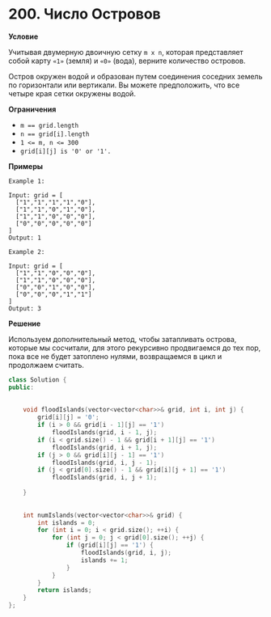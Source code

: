# 200. Число Островов

**Условие**

Учитывая двумерную двоичную сетку `m x n`, которая представляет собой карту `«1»` (земля) и `«0»` (вода), верните количество островов.

Остров окружен водой и образован путем соединения соседних земель по горизонтали или вертикали. Вы можете предположить, что все четыре края сетки окружены водой.

**Ограничения**
- `m == grid.length`
- `n == grid[i].length`
- `1 <= m, n <= 300`
- `grid[i][j] is '0' or '1'.`

**Примеры**
```
Example 1:

Input: grid = [
  ["1","1","1","1","0"],
  ["1","1","0","1","0"],
  ["1","1","0","0","0"],
  ["0","0","0","0","0"]
]
Output: 1

Example 2:

Input: grid = [
  ["1","1","0","0","0"],
  ["1","1","0","0","0"],
  ["0","0","1","0","0"],
  ["0","0","0","1","1"]
]
Output: 3
```


**Решение**

Используем дополнительный метод, чтобы затапливать острова, которые мы сосчитали, для этого рекурсивно продвигаемся до тех пор, пока все не будет затоплено нулями, возвращаемся в цикл и продолжаем считать.


```C++
class Solution {
public:
    
    
    void floodIslands(vector<vector<char>>& grid, int i, int j) {
        grid[i][j] = '0';
        if (i > 0 && grid[i - 1][j] == '1')
            floodIslands(grid, i - 1, j);
        if (i < grid.size() - 1 && grid[i + 1][j] == '1')
            floodIslands(grid, i + 1, j);
        if (j > 0 && grid[i][j - 1] == '1')
            floodIslands(grid, i, j - 1);
        if (j < grid[0].size() - 1 && grid[i][j + 1] == '1')
            floodIslands(grid, i, j + 1);
        
    }
    
    
    int numIslands(vector<vector<char>>& grid) {
        int islands = 0;
        for (int i = 0; i < grid.size(); ++i) {
            for (int j = 0; j < grid[0].size(); ++j) {
                if (grid[i][j] == '1') {
                    floodIslands(grid, i, j);
                    islands += 1;
                }
            }
        }
        return islands;
    }
};
```






 


 


